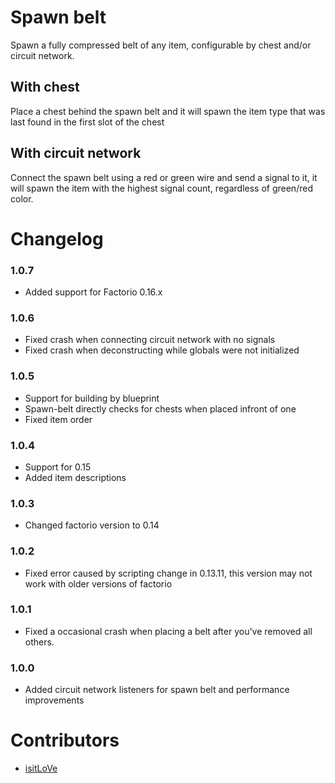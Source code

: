 Spawn belt
=============

Spawn a fully compressed belt of any item, configurable by chest and/or circuit network.

With chest
-------------
Place a chest behind the spawn belt and it will spawn the item type that was last found in the first slot of the chest

With circuit network
-------------
Connect the spawn belt using a red or green wire and send a signal to it, it will spawn the item with the highest signal count, regardless of green/red color.

# Changelog
### 1.0.7
* Added support for Factorio 0.16.x
### 1.0.6
* Fixed crash when connecting circuit network with no signals
* Fixed crash when deconstructing while globals were not initialized
### 1.0.5
* Support for building by blueprint
* Spawn-belt directly checks for chests when placed infront of one
* Fixed item order
### 1.0.4
* Support for 0.15
* Added item descriptions
### 1.0.3
* Changed factorio version to 0.14
### 1.0.2
* Fixed error caused by scripting change in 0.13.11, this version may not work with older versions of factorio
### 1.0.1
* Fixed a occasional crash when placing a belt after you've removed all others.
### 1.0.0
* Added circuit network listeners for spawn belt and performance improvements

# Contributors
* [isitLoVe](https://github.com/isitLoVe)
